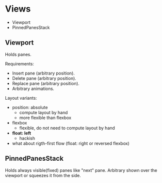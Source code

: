 # Views

 * Viewport
 * PinnedPanesStack

## Viewport

Holds panes.

Requirements:

  * Insert pane (arbitrary position).
  * Delete pane (arbitrary position).
  * Replace pane (arbitrary position).
  * Arbitrary animations.

Layout variants:

  * position: absolute
    * compute layout by hand
    * more flexible than flexbox
  * flexbox
    * flexible, do not need to compute layout by hand
  * __float: left__
    * hackish
  * what about rigth-first flow (float: right or reversed flexbox)

## PinnedPanesStack

Holds always visible(fixed) panes like "next" pane. Arbitrary shown over
the viewport or squeezes it from the side.

